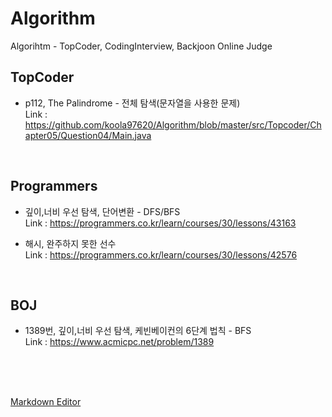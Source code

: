 # Algorithm
 Algorihtm - TopCoder, CodingInterview, Backjoon Online Judge


 ## TopCoder
 - p112, The Palindrome - 전체 탐색(문자열을 사용한 문제) <br>
 Link : https://github.com/koola97620/Algorithm/blob/master/src/Topcoder/Chapter05/Question04/Main.java

<br>


 ## Programmers
 - 깊이,너비 우선 탐색, 단어변환 - DFS/BFS  <br>
 Link : https://programmers.co.kr/learn/courses/30/lessons/43163

 - 해시, 완주하지 못한 선수 <br>
 Link : https://programmers.co.kr/learn/courses/30/lessons/42576

<br>


 ## BOJ
 - 1389번, 깊이,너비 우선 탐색, 케빈베이컨의 6단계 법칙 - BFS <br>
 Link : https://www.acmicpc.net/problem/1389



<br>
<br>
<br>

[Markdown Editor](https://stackedit.io/app#)